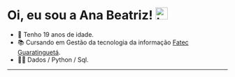 # Oi, eu sou a Ana Beatriz! <img src="https://user-images.githubusercontent.com/1303154/88677602-1635ba80-d120-11ea-84d8-d263ba5fc3c0.gif" width="28px" alt="hi">

* 📅 Tenho 19 anos de idade.
* 📚 Cursando em Gestão da tecnologia da informação [Fatec Guaratinguetá](http://www.fatecguaratingueta.edu.br/).
* 👩‍💻 Dados / Python / Sql.
<hr/>
